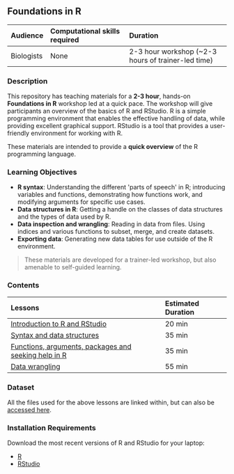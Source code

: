 ## Foundations in R

| Audience | Computational skills required | Duration |
:----------|:----------|:----------|
| Biologists | None | 2-3 hour workshop (~2-3 hours of trainer-led time) |

### Description
This repository has teaching materials for a **2-3 hour**, hands-on **Foundations in R** workshop led at a quick pace. The workshop will give participants an overview of the basics of R and RStudio. R is a simple programming environment that enables the effective handling of data, while providing excellent graphical support. RStudio is a tool that provides a user-friendly environment for working with R. 

These materials are intended to provide a **quick overview** of the R programming language. 

### Learning Objectives

* **R syntax**: Understanding the different 'parts of speech' in R; introducing variables and functions, demonstrating how functions work, and modifying arguments for specific use cases.
* **Data structures in R**: Getting a handle on the classes of data structures and the types of data used by R.
* **Data inspection and wrangling**: Reading in data from files. Using indices and various functions to subset, merge, and create datasets.
* **Exporting data**: Generating new data tables for use outside of the R environment.

> These materials are developed for a trainer-led workshop, but also amenable to self-guided learning.


### Contents

| Lessons            | Estimated Duration |
|:------------------------|:----------|
|[Introduction to R and RStudio](https://hbctraining.github.io/Training-modules/IntroR/lessons/01_Intro-to-R.html) | 20 min |
|[Syntax and data structures](https://hbctraining.github.io/Training-modules/IntroR/lessons/02_syntax_and_data_structures.html) | 35 min |
|[Functions, arguments, packages and seeking help in R](https://hbctraining.github.io/Training-modules/IntroR/lessons/03_functions-and-arguments.html) | 35 min |
|[Data wrangling](https://hbctraining.github.io/Training-modules/IntroR/lessons/04_data-wrangling.html) | 55 min |

### Dataset

All the files used for the above lessons are linked within, but can also be [accessed here](https://github.com/hbctraining/Training-modules/tree/master/IntroR/data).

### Installation Requirements

Download the most recent versions of R and RStudio for your laptop:

 - [R](http://lib.stat.cmu.edu/R/CRAN/) 
 - [RStudio](https://www.rstudio.com/products/rstudio/download/#download)
